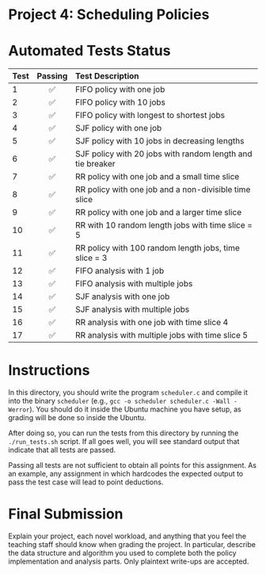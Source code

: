 # Project 4: Scheduling Policies

# Automated Tests Status

| Test | Passing | Test Description |
| :--- | :-----: | :--- |
| 1  | ✅ | FIFO policy with one job |
| 2  | ✅ | FIFO policy with 10 jobs |
| 3  | ✅ | FIFO policy with longest to shortest jobs |
| 4  | ✅ | SJF policy with one job |
| 5  | ✅ | SJF policy with 10 jobs in decreasing lengths |
| 6  | ✅ | SJF policy with 20 jobs with random length and tie breaker |
| 7  | ✅ | RR policy with one job and a small time slice |
| 8  | ✅ | RR policy with one job and a non-divisible time slice |
| 9  | ✅ | RR policy with one job and a larger time slice |
| 10 | ✅ | RR with 10 random length jobs with time slice = 5 |
| 11 | ✅ | RR policy with 100 random length jobs, time slice = 3 |
| 12 | ✅ | FIFO analysis with 1 job |
| 13 | ✅ | FIFO analysis with multiple jobs |
| 14 | ✅ | SJF analysis with one job |
| 15 | ✅ | SJF analysis with multiple jobs |
| 16 | ✅ | RR analysis with one job with time slice 4 |
| 17 | ✅ | RR analysis with multiple jobs with time slice 5 |

# Instructions
In this directory, you should write the program `scheduler.c` and compile it into the binary `scheduler`
(e.g., `gcc -o scheduler scheduler.c -Wall -Werror`). You should do it inside the Ubuntu machine you have setup,
as grading will be done so inside the Ubuntu.

After doing so, you can run the tests from this directory by running the `./run_tests.sh` script.
If all goes well, you will see standard output that indicate that all tests are passed.

Passing all tests are not sufficient to obtain all points for this assignment. As an example, any assignment
in which hardcodes the expected output to pass the test case will lead to point deductions.

# Final Submission
Explain your project, each novel workload, and anything that you feel the teaching staff should know when
grading the project. In particular, describe the data structure and algorithm you used to complete both
the policy implementation and analysis parts. Only plaintext write-ups are accepted.